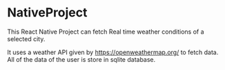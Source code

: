 # NativeProject
This React Native Project can fetch Real time weather conditions of a selected city.

It uses a weather API given by https://openweathermap.org/ to fetch data.
All of the data of the user is store in sqlite database.
